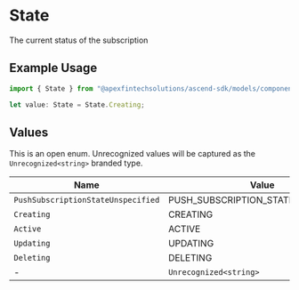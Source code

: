 # State

The current status of the subscription

## Example Usage

```typescript
import { State } from "@apexfintechsolutions/ascend-sdk/models/components";

let value: State = State.Creating;
```

## Values

This is an open enum. Unrecognized values will be captured as the `Unrecognized<string>` branded type.

| Name                                | Value                               |
| ----------------------------------- | ----------------------------------- |
| `PushSubscriptionStateUnspecified`  | PUSH_SUBSCRIPTION_STATE_UNSPECIFIED |
| `Creating`                          | CREATING                            |
| `Active`                            | ACTIVE                              |
| `Updating`                          | UPDATING                            |
| `Deleting`                          | DELETING                            |
| -                                   | `Unrecognized<string>`              |